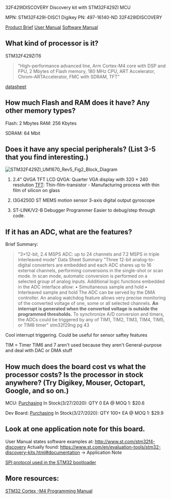 32F429IDISCOVERY Discovery kit with STM32F429ZI MCU

MPN: STM32F429I-DISC1
Digikey PN: 497-16140-ND
32F429IDISCOVERY

[Product Brief](https://www.st.com/content/ccc/resource/technical/document/data_brief/ff/c1/b6/02/c3/b4/49/cb/DM00094498.pdf/files/DM00094498.pdf/jcr:content/translations/en.DM00094498.pdf)
[User Manual](https://www.st.com/content/ccc/resource/technical/document/user_manual/6b/25/05/23/a9/45/4d/6a/DM00093903.pdf/files/DM00093903.pdf/jcr:content/translations/en.DM00093903.pdf)
[Software Manual](https://www.st.com/resource/en/user_manual/dm00097320-getting-started-with-stm32f429-discovery-software-development-tools-stmicroelectronics.pdf)

## What kind of processor is it?
STM32F429ZIT6

>"High-performance advanced line, Arm Cortex-M4 core with DSP and FPU, 2 Mbytes of Flash memory, 180 MHz CPU, ART Accelerator, Chrom-ARTAccelerator, FMC with SDRAM, TFT"

[datasheet](https://www.st.com/resource/en/datasheet/stm32f429ng.pdf)

## How much Flash and RAM does it have? Any other memory types?
Flash: 2 Mbytes
RAM: 256 Kbytes

SDRAM: 64 Mbit
## Does it have any special peripherals? (List 3-5 that you find interesting.)

![STM32F429ZI_UM1670_Rev5_Fig2_Block_Diagram]()

1. 2.4" QVGA TFT LCD
    QVGA: Quarter VGA display with 320 × 240 resolution
    [TFT](https://en.wikipedia.org/wiki/Thin-film-transistor_liquid-crystal_display): Thin-film-transistor - Manufacturing process with thin film of silicon on glass
2. I3G4250D
    ST MEMS motion sensor 3-axis digital output gyroscope

3. ST-LINK/V2-B Debugger
    Programmer
    Easier to debug/step through code. 

## If it has an ADC, what are the features?
Brief Summary:
>"3×12-bit, 2.4 MSPS ADC: up to 24 channels and 7.2 MSPS in triple interleaved mode"
Data Sheet Summary
>"Three 12-bit analog-to-digital converters are embedded and each ADC shares up to 16
>external channels, performing conversions in the single-shot or scan mode. In scan mode,
>automatic conversion is performed on a selected group of analog inputs.
>Additional logic functions embedded in the ADC interface allow:
>• Simultaneous sample and hold
>• Interleaved sample and hold
>The ADC can be served by the DMA controller. An analog watchdog feature allows very
>precise monitoring of the converted voltage of one, some or all selected channels. **An
>interrupt is generated when the converted voltage is outside the programmed thresholds.**
>To synchronize A/D conversion and timers, the ADCs could be triggered by any of TIM1,
>TIM2, TIM3, TIM4, TIM5, or TIM8 timer"
stm32f29ng pg 43

Cool interrupt triggering. Could be useful for sensor saftey features 


TIM = Timer
TIM6 and 7 aren't used because they aren't General-purpose and deal with DAC or DMA stuff

## How much does the board cost vs what the processor costs? Is the processor in stock anywhere? (Try Digikey, Mouser, Octopart, Google, and so on.)

MCU:
    [Purchasing](https://octopart.com/search?autosugg_idx=0&currency=USD&oq=STM32F429ZIT6&q=STM32F429ZIT6&specs=1)
    In Stock(3/27/2020): QTY 0
    EA @ MOQ 1: $20.6

Dev Board:
    [Purchasing](https://octopart.com/search?q=STM32F429I-DISC1&currency=USD&specs=0)
    In Stock(3/27/2020): QTY 100+
    EA @ MOQ 1: $29.9
    


## Look at one application note for this board.

User Manual states software examples at: http://www.st.com/stm32f4-discovery
Actually found: https://www.st.com/en/evaluation-tools/stm32-discovery-kits.html#documentation -> Application Note

[SPI protocol used in the STM32 bootloader](https://www.st.com/resource/en/application_note/an4286-spi-protocol-used-in-the-stm32-bootloader-stmicroelectronics.pdf)


## More resources:

[STM32 Cortex -M4 Programming Manual](https://www.st.com/resource/en/programming_manual/pm0214-stm32-cortexm4-mcus-and-mpus-programming-manual-stmicroelectronics.pdf)

